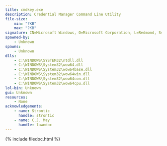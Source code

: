 ```yaml
---
title: cmdkey.exe
description: Credential Manager Command Line Utility
file-size:
    min: "?KB"
    max: "?KB"
signature: CN=Microsoft Windows, O=Microsoft Corporation, L=Redmond, S=Washington, C=US
spawned-by:
    - Unknown
spawns:
    - Unknown
dlls:
    - C:\WINDOWS\SYSTEM32\ntdll.dll
    - C:\WINDOWS\System32\wow64.dll
    - C:\WINDOWS\System32\wow64base.dll
    - C:\WINDOWS\System32\wow64win.dll
    - C:\WINDOWS\System32\wow64con.dll
    - C:\WINDOWS\System32\wow64cpu.dll
lol-bin: Unknown
gui: Unknown
resources:
    - None
acknowledgements:
    - name: Strontic
      handle: strontic
    - name: C.J. May
      handle: lawndoc
---
```


{% include filedoc.html %}
